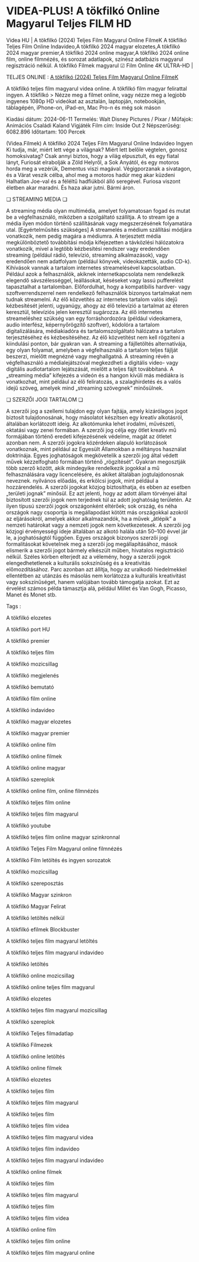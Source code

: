# VIDEA-PLUS! A tökfilkó Online Magyarul Teljes FILM HD

Videa HU | A tökfilkó (2024) Teljes Film Magyarul Online FilmeK A tökfilkó Teljes Film Online Indavideo,A tökfilkó 2024 magyar elozetes,A tökfilkó 2024 magyar premier,A tökfilkó 2024 online magyar,A tökfilkó 2024 online film, online filmnézés, és sorozat adatlapok, színész adatbázis magyarul regisztráció nélkül. A tökfilkó Filmek magyarul ☑ Film Online 4K ULTRA-HD |

TELJES ONLINE : [A tökfilkó (2024) Teljes Film Magyarul Online FilmeK](https://t.co/vQ3QvRXSM2)

A tökfilkó teljes film magyarul videa online. A tökfilkó film magyar felirattal ingyen. A tökfilkó > Nézze meg a filmet online, vagy nézze meg a legjobb ingyenes 1080p HD videókat az asztalán, laptopján, notebookján, táblagépén, iPhone-on, iPad-en, Mac Pro-n és még sok máson

Kiadási dátum: 2024-06-11 Termelés: Walt Disney Pictures / Pixar / Műfajok: Animációs Családi Kaland Vígjáték Film cím: Inside Out 2 Népszerűség: 6082.896 Időtartam: 100 Percek

(Videa.Filmek) A tökfilkó 2024 Teljes Film Magyarul Online Indavideo Ingyen Ki tudja, már, miért lett vége a világnak? Miért lett belőle végtelen, gonosz homoksivatag? Csak annyi biztos, hogy a világ elpusztult, és egy fiatal lányt, Furiosát elrabolják a Zöld Helyről, a Sok Anyától, és egy motoros horda meg a vezérük, Dementus viszi magával. Végigporzanak a sivatagon, és a Várat veszik célba, ahol meg a motoros hadúr meg akar küzdeni Halhatlan Joe-val és a féléltű hadfiúkból álló seregével. Furiosa viszont életben akar maradni. És haza akar jutni. Bármi áron.

❏ STREAMING MEDIA ❏

A streaming média olyan multimédia, amelyet folyamatosan fogad és mutat be a végfelhasználó, miközben a szolgáltató szállítja. A to stream ige a média ilyen módon történő szállításának vagy megszerzésének folyamatára utal. [Egyértelműsítés szükséges] A streamelés a médium szállítási módjára vonatkozik, nem pedig magára a médiumra. A terjesztett média megkülönböztető továbbítási módja kifejezetten a távközlési hálózatokra vonatkozik, mivel a legtöbb kézbesítési rendszer vagy eredendően streaming (például rádió, televízió, streaming alkalmazások), vagy eredendően nem adatfolyam (például könyvek, videokazetták, audio CD-k). Kihívások vannak a tartalom internetes streamelésével kapcsolatban. Például azok a felhasználók, akiknek internetkapcsolata nem rendelkezik elegendő sávszélességgel, leállásokat, késéseket vagy lassú pufferelést tapasztalhat a tartalomban. Előfordulhat, hogy a kompatibilis hardver- vagy szoftverrendszerrel nem rendelkező felhasználók bizonyos tartalmakat nem tudnak streamelni. Az élő közvetítés az internetes tartalom valós idejű kézbesítését jelenti, ugyanúgy, ahogy az élő televízió a tartalmat az éteren keresztül, televíziós jelen keresztül sugározza. Az élő internetes streameléshez szükség van egy forráshordozóra (például videokamera, audio interfész, képernyőrögzítő szoftver), kódolóra a tartalom digitalizálására, médiakiadóra és tartalomszolgáltató hálózatra a tartalom terjesztéséhez és kézbesítéséhez. Az élő közvetítést nem kell rögzíteni a kiindulási ponton, bár gyakran van. A streaming a fájlletöltés alternatívája, egy olyan folyamat, amelyben a végfelhasználó a tartalom teljes fájlját beszerzi, mielőtt megnézné vagy meghallgatná. A streaming révén a végfelhasználó a médialejátszóval megkezdheti a digitális video- vagy digitális audiotartalom lejátszását, mielőtt a teljes fájlt továbbítaná. A „streaming média” kifejezés a videón és a hangon kívüli más médiákra is vonatkozhat, mint például az élő feliratozás, a szalaghirdetés és a valós idejű szöveg, amelyek mind „streaming szövegnek” minősülnek.

❏ SZERZŐI JOGI TARTALOM ❏

A szerzői jog a szellemi tulajdon egy olyan fajtája, amely kizárólagos jogot biztosít tulajdonosának, hogy másolatot készítsen egy kreatív alkotásról, általában korlátozott ideig. Az alkotómunka lehet irodalmi, művészeti, oktatási vagy zenei formában. A szerzői jog célja egy ötlet kreatív mű formájában történő eredeti kifejezésének védelme, magát az ötletet azonban nem. A szerzői jogokra közérdeken alapuló korlátozások vonatkoznak, mint például az Egyesült Államokban a méltányos használat doktrínája. Egyes joghatóságok megkövetelik a szerzői jog által védett művek kézzelfogható formában történő „rögzítését”. Gyakran megosztják több szerző között, akik mindegyike rendelkezik jogokkal a mű felhasználására vagy licencelésére, és akiket általában jogtulajdonosnak neveznek. nyilvános előadás, és erkölcsi jogok, mint például a hozzárendelés. A szerzői jogokat közjog biztosíthatja, és ebben az esetben „területi jognak” minősül. Ez azt jelenti, hogy az adott állam törvényei által biztosított szerzői jogok nem terjednek túl az adott joghatóság területén. Az ilyen típusú szerzői jogok országonként eltérőek; sok ország, és néha országok nagy csoportja is megállapodást kötött más országokkal azokról az eljárásokról, amelyek akkor alkalmazandók, ha a művek „átlépik” a nemzeti határokat vagy a nemzeti jogok nem következetesek. A szerzői jog közjogi érvényességi ideje általában az alkotó halála után 50–100 évvel jár le, a joghatóságtól függően. Egyes országok bizonyos szerzői jogi formalitásokat követelnek meg a szerzői jog megállapításához, mások elismerik a szerzői jogot bármely elkészült műben, hivatalos regisztráció nélkül. Széles körben elterjedt az a vélemény, hogy a szerzői jogok elengedhetetlenek a kulturális sokszínűség és a kreativitás előmozdításához. Parc azonban azt állítja, hogy az uralkodó hiedelmekkel ellentétben az utánzás és másolás nem korlátozza a kulturális kreativitást vagy sokszínűséget, hanem valójában tovább támogatja azokat. Ezt az érvelést számos példa támasztja alá, például Millet és Van Gogh, Picasso, Manet és Monet stb.

Tags :

A tökfilkó elozetes

A tökfilkó port HU

A tökfilkó premier

A tökfilkó teljes film

A tökfilkó mozicsillag

A tökfilkó megjelenés

A tökfilkó bemutató

A tökfilkó film online

A tökfilkó indavideo

A tökfilkó magyar elozetes

A tökfilkó magyar premier

A tökfilkó online film

A tökfilkó online filmek

A tökfilkó online magyar

A tökfilkó szereplok

A tökfilkó online film, online filmnézés

A tökfilkó teljes film online

A tökfilkó teljes film magyarul

A tökfilkó youtube

A tökfilkó teljes film online magyar szinkronnal

A tökfilkó Teljes Film Magyarul online filmnézés

A tökfilkó Film letöltés és ingyen sorozatok

A tökfilkó mozicsillag

A tökfilkó szereposztás

A tökfilkó Magyar szinkron

A tökfilkó Magyar Felirat

A tökfilkó letöltés nélkül

A tökfilkó efilmek Blockbuster

A tökfilkó teljes film magyarul letöltés

A tökfilkó teljes film magyarul indavideo

A tökfilkó letöltés

A tökfilkó online mozicsillag

A tökfilkó online teljes film magyarul

A tökfilkó elozetes

A tökfilkó teljes film magyarul mozicsillag

A tökfilkó szereplok

A tökfilkó Teljes filmadatlap

A tökfilkó Filmezek

A tökfilkó online letöltés

A tökfilkó online filmek

A tökfilkó elozetes

A tökfilkó teljes film

A tökfilkó teljes film magyarul

A tökfilkó teljes film

A tökfilkó teljes film videa

A tökfilkó teljes film magyarul videa

A tökfilkó teljes film indavideo

A tökfilkó teljes film magyarul indavideo

A tökfilkó online filmek

A tökfilkó teljes film

A tökfilkó teljes film magyarul

A tökfilkó teljes film

A tökfilkó teljes film videa

A tökfilkó online film

A tökfilkó teljes film online

A tökfilkó teljes film magyarul online
